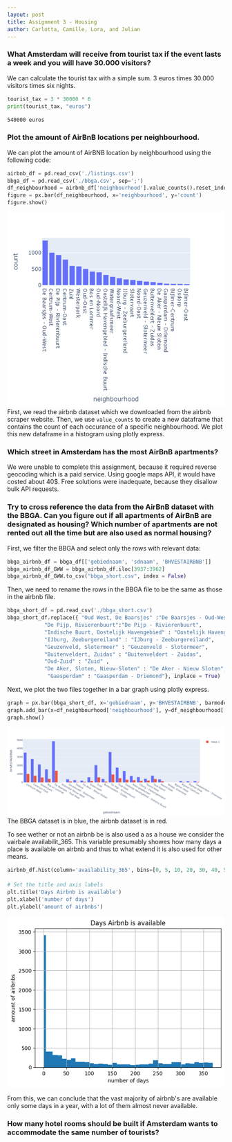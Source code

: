 ```yaml
---
layout: post
title: Assignment 3 - Housing
author: Carlotta, Camille, Lora, and Julian
---
```


### What Amsterdam will receive from tourist tax if the event lasts a week and you will have 30.000 visitors?
We can calculate the tourist tax with a simple sum. 3 euros times 30.000 visitors times six nights.
```python
tourist_tax = 3 * 30000 * 6
print(tourist_tax, "euros")
```
`540000 euros`

### Plot the amount of AirBnB locations per neighbourhood.
We can plot the amount of AirBNB location by neighbourhood using the following code:
```python
airbnb_df = pd.read_csv('./listings.csv')
bbga_df = pd.read_csv('./bbga.csv', sep=';')
df_neighbourhood = airbnb_df['neighbourhood'].value_counts().reset_index().rename(columns={'index': 'neighbourhood', 0 : 'count'})
figure = px.bar(df_neighbourhood, x='neighbourhood', y='count')
figure.show()
```
![neighbourhood_plot](./neighbourhood_plot.png)
First, we read the airbnb dataset which we downloaded from the airbnb scraper website. Then, we use `value_counts` to create a new dataframe that contains the count of each occurance of a specific neighbourhood. We plot this new dataframe in a histogram using plotly express.

### Which street in Amsterdam has the most AirBnB apartments?
We were unable to complete this assignment, because it required reverse geocoding which is a paid service. Using google maps API, it would have costed about 40$. Free solutions were inadequate, because they disallow bulk API requests.

### Try to cross reference the data from the AirBnB dataset with the BBGA. Can you figure out if all apartments of AirBnB are designated as housing? Which number of apartments are not rented out all the time but are also used as normal housing?
First, we filter the BBGA and select only the rows with relevant data:
```python
bbga_airbnb_df = bbga_df[['gebiednaam', 'sdnaam', 'BHVESTAIRBNB']]
bbga_airbnb_df_GWW = bbga_airbnb_df.iloc[3937:3962]
bbga_airbnb_df_GWW.to_csv("bbga_short.csv", index = False)
```
Then, we need to rename the rows in the BBGA file to be the same as those in the airbnb file.
```python
bbga_short_df = pd.read_csv('./bbga_short.csv')
bbga_short_df.replace({ "Oud West, De Baarsjes" :"De Baarsjes - Oud-West",
            "De Pijp, Rivierenbuurt":"De Pijp - Rivierenbuurt",
            "Indische Buurt, Oostelijk Havengebied" : "Oostelijk Havengebied - Indische Buurt",
            "IJburg, Zeeburgereiland" : "IJburg - Zeeburgereiland",
            "Geuzenveld, Slotermeer" : "Geuzenveld - Slotermeer",
            "Buitenveldert, Zuidas" : "Buitenveldert - Zuidas",
            "Oud-Zuid" : "Zuid" ,
            "De Aker, Sloten, Nieuw-Sloten" : "De Aker - Nieuw Sloten",
             "Gaasperdam" : "Gaasperdam - Driemond"}, inplace = True)
```
Next, we plot the two files together in a bar graph using plotly express.
```python
graph = px.bar(bbga_short_df, x='gebiednaam', y='BHVESTAIRBNB', barmode='group')
graph.add_bar(x=df_neighbourhood['neighbourhood'], y=df_neighbourhood['count'])
graph.show()
```
![Airbnb BBGA Comparison](./airbnb_bbga_comparison.png)
The BBGA dataset is in blue, the airbnb dataset is in red.

To see wether or not an airbnb be is also used a as a house we consider the vairbale availabilit_365. This variable presumably showes how many days a place is available on airbnb and thus to what extend it is also used for other means.
```python
airbnb_df.hist(column='availability_365', bins=[0, 5, 10, 20, 30, 40, 50, 60, 70, 80, 90, 100, 110, 120, 130, 140, 150, 160, 170, 180, 190, 200, 210, 220, 230, 240, 250, 260, 270, 280, 300, 310, 320, 330, 340, 350, 360, 370])

# Set the title and axis labels
plt.title('Days Airbnb is available')
plt.xlabel('number of days')
plt.ylabel('amount of airbnbs')
```
![Availability histogram](./airbnb_availability_histo.png)

From this, we can conclude that the vast majority of airbnb's are available only some days in a year, with a lot of them almost never available. 

### How many hotel rooms should be built if Amsterdam wants to accommodate the same number of tourists?